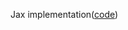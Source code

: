 Jax implementation([code](https://colab.research.google.com/drive/1KUKFEMneQMS3OzPYnWZGkEnry3PdzCfn?usp=sharing))
